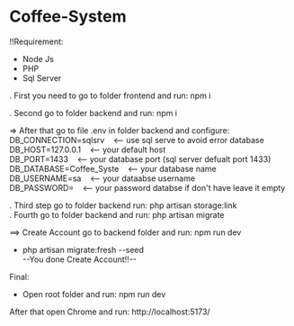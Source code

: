 # Coffee-System

!!Requirement:  
- Node Js
- PHP
- Sql Server

. First you need to go to folder frontend and run: npm i  

. Second go to folder backend and run: npm i  

=> After that go to file .env in folder backend and configure:  
DB_CONNECTION=sqlsrv &nbsp;&nbsp; <-- use sql serve to avoid error database  
DB_HOST=127.0.0.1 &nbsp;&nbsp; <-- your default host  
DB_PORT=1433 &nbsp;&nbsp; <-- your database port (sql server defualt port 1433)  
DB_DATABASE=Coffee_Syste &nbsp;&nbsp; <-- your database name  
DB_USERNAME=sa &nbsp;&nbsp; <-- your dataabse username  
DB_PASSWORD= &nbsp;&nbsp; <-- your password databse if don't have leave it empty  

. Third step go to folder backend run: php artisan storage:link  
. Fourth go to folder backend and run: php artisan migrate  

==> Create Account go to backend folder and run: npm run dev    

- php artisan migrate:fresh --seed  
  --You done Create Account!!--  

Final:  

- Open root folder and run: npm run dev  

After that open Chrome and run: http://localhost:5173/  
